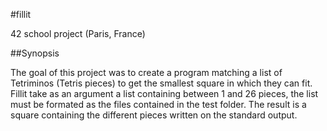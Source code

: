 #fillit
  
42 school project (Paris, France)
  
##Synopsis
  
The goal of this project was to create a program matching a list of Tetriminos (Tetris pieces) to get the smallest square in which they can fit. Fillit take as an argument a list containing between 1 and 26 pieces, the list must be formated as the files contained in the test folder. The result is a square containing the different pieces written on the standard output.
